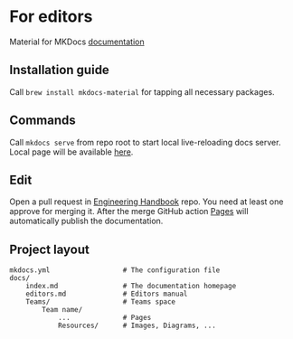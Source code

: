 # For editors

Material for MKDocs [documentation](https://squidfunk.github.io/mkdocs-material/getting-started/)

## Installation guide

Call `brew install mkdocs-material` for tapping all necessary packages.

## Commands

Call `mkdocs serve` from repo root to start local live-reloading docs server. Local page will be available [here](http://127.0.0.1:8000/Engineering-Handbook/).

## Edit

Open a pull request in [Engineering Handbook](https://github.com/futuredapp/Engineering-Handbook) repo. You need at least one approve for merging it. After the merge GitHub action [Pages](https://github.com/futuredapp/Engineering-Handbook/blob/main/.github/workflows/pages.yml) will automatically publish the documentation.

## Project layout

    mkdocs.yml                  # The configuration file
    docs/
        index.md                # The documentation homepage
        editors.md              # Editors manual
        Teams/                  # Teams space
            Team name/
                ...             # Pages
                Resources/      # Images, Diagrams, ...
